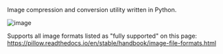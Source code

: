 Image compression and conversion utility written in Python.

![image](https://github.com/user-attachments/assets/0958639d-0505-48d4-8847-ed133514ec18)

Supports all image formats listed as "fully supported" on this page: https://pillow.readthedocs.io/en/stable/handbook/image-file-formats.html
